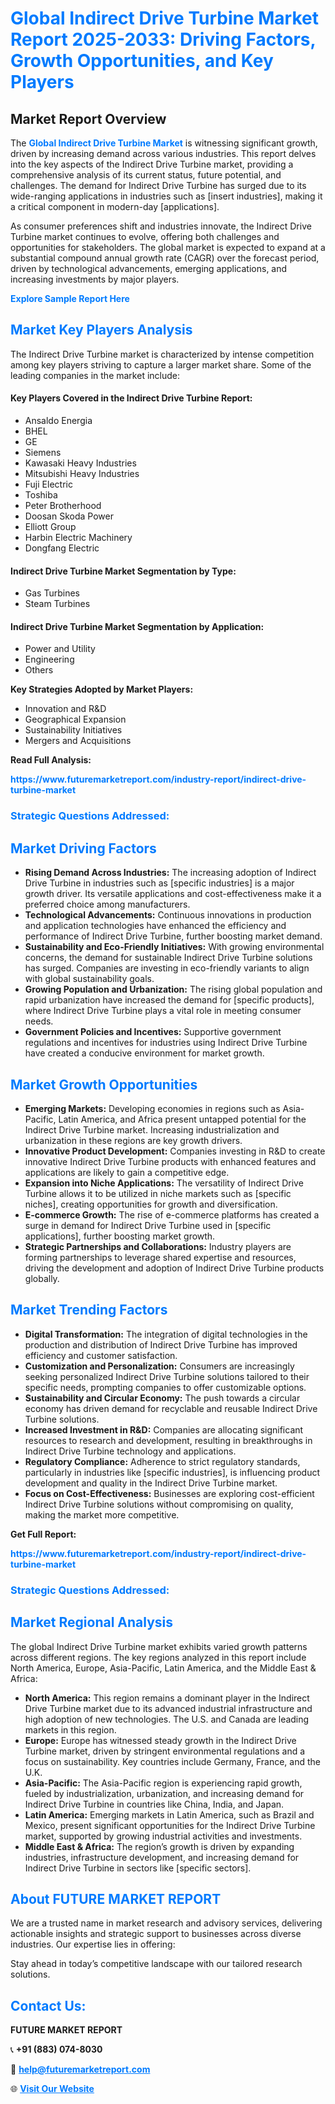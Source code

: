 <h1 style="color: #007BFF;">Global Indirect Drive Turbine Market Report 2025-2033: Driving Factors, Growth Opportunities, and Key Players</h1>

<section id="overview">
<h2>Market Report Overview</h2>
<p>The <a href="https://www.futuremarketreport.com/industry-report/indirect-drive-turbine-market" style="color: #007BFF; text-decoration: none;"><strong>Global Indirect Drive Turbine Market</strong></a> is witnessing significant growth, driven by increasing demand across various industries. This report delves into the key aspects of the Indirect Drive Turbine market, providing a comprehensive analysis of its current status, future potential, and challenges. The demand for Indirect Drive Turbine has surged due to its wide-ranging applications in industries such as [insert industries], making it a critical component in modern-day [applications].</p>
<p>As consumer preferences shift and industries innovate, the Indirect Drive Turbine market continues to evolve, offering both challenges and opportunities for stakeholders. The global market is expected to expand at a substantial compound annual growth rate (CAGR) over the forecast period, driven by technological advancements, emerging applications, and increasing investments by major players.</p>
</section>

<section id="overview">
<p><a href="https://www.futuremarketreport.com/request-sample/reportId=50548" style="color: #007BFF; text-decoration: none;"><strong>Explore Sample Report Here</strong></a></p>
</section>

<section id="key-players">
<h2 style="color: #007BFF;">Market Key Players Analysis</h2>
<p>The Indirect Drive Turbine market is characterized by intense competition among key players striving to capture a larger market share. Some of the leading companies in the market include:</p>
<h4>Key Players Covered in the Indirect Drive Turbine Report:</h4>
<ul><li>Ansaldo Energia</li><li>BHEL</li><li>GE</li><li>Siemens</li><li>Kawasaki Heavy Industries</li><li>Mitsubishi Heavy Industries</li><li>Fuji Electric</li><li>Toshiba</li><li>Peter Brotherhood</li><li>Doosan Skoda Power</li><li>Elliott Group</li><li>Harbin Electric Machinery</li><li>Dongfang Electric</li></ul>
<h4>Indirect Drive Turbine Market Segmentation by Type:</h4>
<ul><li>Gas Turbines</li><li>Steam Turbines</li></ul>

<h4>Indirect Drive Turbine Market Segmentation by Application:</h4>
<ul><li>Power and Utility</li><li>Engineering</li><li>Others</li></ul>
<p><strong>Key Strategies Adopted by Market Players:</strong></p>
<ul>
<li>Innovation and R&D</li>
<li>Geographical Expansion</li>
<li>Sustainability Initiatives</li>
<li>Mergers and Acquisitions</li>
</ul>
</section>

<section>
<p><strong>Read Full Analysis: </strong></p><a href="https://www.futuremarketreport.com/industry-report/indirect-drive-turbine-market" style="color: #007BFF; text-decoration: none;"><strong>https://www.futuremarketreport.com/industry-report/indirect-drive-turbine-market</strong></a>
<h3 style="color: #007BFF;">Strategic Questions Addressed:</h3>
</section>

<section id="driving-factors">
<h2 style="color: #007BFF;">Market Driving Factors</h2>
<ul>
<li><strong>Rising Demand Across Industries:</strong> The increasing adoption of Indirect Drive Turbine in industries such as [specific industries] is a major growth driver. Its versatile applications and cost-effectiveness make it a preferred choice among manufacturers.</li>
<li><strong>Technological Advancements:</strong> Continuous innovations in production and application technologies have enhanced the efficiency and performance of Indirect Drive Turbine, further boosting market demand.</li>
<li><strong>Sustainability and Eco-Friendly Initiatives:</strong> With growing environmental concerns, the demand for sustainable Indirect Drive Turbine solutions has surged. Companies are investing in eco-friendly variants to align with global sustainability goals.</li>
<li><strong>Growing Population and Urbanization:</strong> The rising global population and rapid urbanization have increased the demand for [specific products], where Indirect Drive Turbine plays a vital role in meeting consumer needs.</li>
<li><strong>Government Policies and Incentives:</strong> Supportive government regulations and incentives for industries using Indirect Drive Turbine have created a conducive environment for market growth.</li>
</ul>
</section>

<section id="growth-opportunities">
<h2 style="color: #007BFF;">Market Growth Opportunities</h2>
<ul>
<li><strong>Emerging Markets:</strong> Developing economies in regions such as Asia-Pacific, Latin America, and Africa present untapped potential for the Indirect Drive Turbine market. Increasing industrialization and urbanization in these regions are key growth drivers.</li>
<li><strong>Innovative Product Development:</strong> Companies investing in R&D to create innovative Indirect Drive Turbine products with enhanced features and applications are likely to gain a competitive edge.</li>
<li><strong>Expansion into Niche Applications:</strong> The versatility of Indirect Drive Turbine allows it to be utilized in niche markets such as [specific niches], creating opportunities for growth and diversification.</li>
<li><strong>E-commerce Growth:</strong> The rise of e-commerce platforms has created a surge in demand for Indirect Drive Turbine used in [specific applications], further boosting market growth.</li>
<li><strong>Strategic Partnerships and Collaborations:</strong> Industry players are forming partnerships to leverage shared expertise and resources, driving the development and adoption of Indirect Drive Turbine products globally.</li>
</ul>
</section>

<section id="trending-factors">
<h2 style="color: #007BFF;">Market Trending Factors</h2>
<ul>
<li><strong>Digital Transformation:</strong> The integration of digital technologies in the production and distribution of Indirect Drive Turbine has improved efficiency and customer satisfaction.</li>
<li><strong>Customization and Personalization:</strong> Consumers are increasingly seeking personalized Indirect Drive Turbine solutions tailored to their specific needs, prompting companies to offer customizable options.</li>
<li><strong>Sustainability and Circular Economy:</strong> The push towards a circular economy has driven demand for recyclable and reusable Indirect Drive Turbine solutions.</li>
<li><strong>Increased Investment in R&D:</strong> Companies are allocating significant resources to research and development, resulting in breakthroughs in Indirect Drive Turbine technology and applications.</li>
<li><strong>Regulatory Compliance:</strong> Adherence to strict regulatory standards, particularly in industries like [specific industries], is influencing product development and quality in the Indirect Drive Turbine market.</li>
<li><strong>Focus on Cost-Effectiveness:</strong> Businesses are exploring cost-efficient Indirect Drive Turbine solutions without compromising on quality, making the market more competitive.</li>
</ul>
</section>

<section>
<p><strong>Get Full Report: </strong></p><a href="https://www.futuremarketreport.com/industry-report/indirect-drive-turbine-market" style="color: #007BFF; text-decoration: none;"><strong>https://www.futuremarketreport.com/industry-report/indirect-drive-turbine-market</strong></a>
<h3 style="color: #007BFF;">Strategic Questions Addressed:</h3>
</section>


<section id="regional-analysis">
<h2 style="color: #007BFF;">Market Regional Analysis</h2>
<p>The global Indirect Drive Turbine market exhibits varied growth patterns across different regions. The key regions analyzed in this report include North America, Europe, Asia-Pacific, Latin America, and the Middle East & Africa:</p>
<ul>
<li><strong>North America:</strong> This region remains a dominant player in the Indirect Drive Turbine market due to its advanced industrial infrastructure and high adoption of new technologies. The U.S. and Canada are leading markets in this region.</li>
<li><strong>Europe:</strong> Europe has witnessed steady growth in the Indirect Drive Turbine market, driven by stringent environmental regulations and a focus on sustainability. Key countries include Germany, France, and the U.K.</li>
<li><strong>Asia-Pacific:</strong> The Asia-Pacific region is experiencing rapid growth, fueled by industrialization, urbanization, and increasing demand for Indirect Drive Turbine in countries like China, India, and Japan.</li>
<li><strong>Latin America:</strong> Emerging markets in Latin America, such as Brazil and Mexico, present significant opportunities for the Indirect Drive Turbine market, supported by growing industrial activities and investments.</li>
<li><strong>Middle East & Africa:</strong> The region’s growth is driven by expanding industries, infrastructure development, and increasing demand for Indirect Drive Turbine in sectors like [specific sectors].</li>
</ul>
</section>

<footer>
<h2 style="color: #007BFF;">About FUTURE MARKET REPORT</h2>
<p>We are a trusted name in market research and advisory services, delivering actionable insights and strategic support to businesses across diverse industries. Our expertise lies in offering:</p>

<p>Stay ahead in today’s competitive landscape with our tailored research solutions.</p>

<h2 style="color: #007BFF;">Contact Us:</h2>
<p><strong>FUTURE MARKET REPORT</strong></p>
<p>📞 <strong>+91 (883) 074-8030</strong></p>
<p>📧 <strong><a href="mailto:help@futuremarketreport.com" style="color: #007BFF;">help@futuremarketreport.com</a></strong></p>
<p>🌐 <strong><a href="https://www.futuremarketreport.com/" style="color: #007BFF;">Visit Our Website</a></strong></p>
</footer>